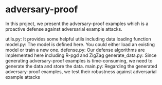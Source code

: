 # adversary-proof
In this project, we present the adversary-proof examples which is a proactive defense against adversarial example attacks. 

utils.py: It provides some helpful utils including data loading function
model.py: The model is defined here. You could either load an existing model or train a new one. 
defense.py: Our defense algorithms are implemented here including R-pgd and ZigZag
generate_data.py: Since generating adversary-proof examples is time-consuming, we need to generate the data and store the data. 
main.py: Regarding the generated adversary-proof examples, we test their robustness against adversarial example attacks
